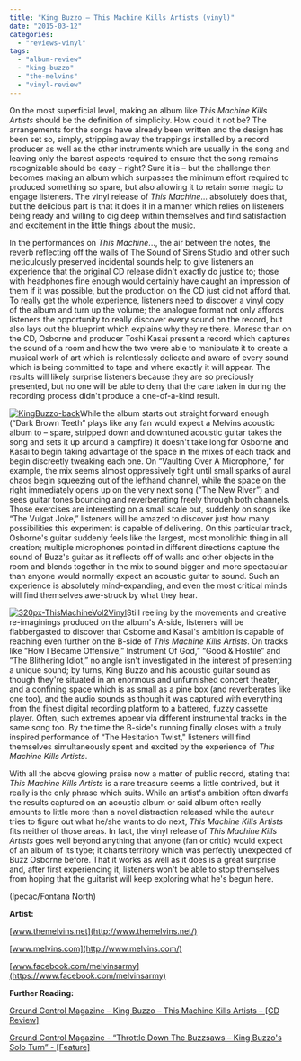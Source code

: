 ```yaml
---
title: "King Buzzo – This Machine Kills Artists (vinyl)"
date: "2015-03-12"
categories: 
  - "reviews-vinyl"
tags: 
  - "album-review"
  - "king-buzzo"
  - "the-melvins"
  - "vinyl-review"
---
```


On the most superficial level, making an album like _This Machine Kills Artists_ should be the definition of simplicity. How could it not be? The arrangements for the songs have already been written and the design has been set so, simply, stripping away the trappings installed by a record producer as well as the other instruments which are usually in the song and leaving only the barest aspects required to ensure that the song remains recognizable should be easy – right? Sure it is – but the challenge then becomes making an album which surpasses the minimum effort required to produced something so spare, but also allowing it to retain some magic to engage listeners. The vinyl release of _This Machine_... absolutely does that, but the delicious part is that it does it in a manner which relies on listeners being ready and willing to dig deep within themselves and find satisfaction and excitement in the little things about the music.

In the performances on _This Machine_..., the air between the notes, the reverb reflecting off the walls of The Sound of Sirens Studio and other such meticulously preserved incidental sounds help to give listeners an experience that the original CD release didn't exactly do justice to; those with headphones fine enough would certainly have caught an impression of them if it was possible, but the production on the CD just did not afford that. To really get the whole experience, listeners need to discover a vinyl copy of the album and turn up the volume; the analogue format not only affords listeners the opportunity to really discover every sound on the record, but also lays out the blueprint which explains why they're there. Moreso than on the CD, Osborne and producer Toshi Kasai present a record which captures the sound of a room and how the two were able to manipulate it to create a musical work of art which is relentlessly delicate and aware of every sound which is being committed to tape and where exactly it will appear. The results will likely surprise listeners because they are so preciously presented, but no one will be able to deny that the care taken in during the recording process didn't produce a one-of-a-kind result.

[![KingBuzzo-back](https://hellbound.ca/wp-content/uploads/2015/03/KingBuzzo-back-300x300.jpg)](https://hellbound.ca/wp-content/uploads/2015/03/KingBuzzo-back.jpg)While the album starts out straight forward enough (“Dark Brown Teeth” plays like any fan would expect a Melvins acoustic album to – spare, stripped down and downtuned acoustic guitar takes the song and sets it up around a campfire) it doesn't take long for Osborne and Kasai to begin taking advantage of the space in the mixes of each track and begin discreetly tweaking each one. On “Vaulting Over A Microphone,” for example, the mix seems almost oppressively tight until small sparks of aural chaos begin squeezing out of the lefthand channel, while the space on the right immediately opens up on the very next song (“The New River”) and sees guitar tones bouncing and reverberating freely through both channels. Those exercises are interesting on a small scale but, suddenly on songs like “The Vulgat Joke,” listeners will be amazed to discover just how many possibilities this experiment is capable of delivering. On this particular track, Osborne's guitar suddenly feels like the largest, most monolithic thing in all creation; multiple microphones pointed in different directions capture the sound of Buzz's guitar as it reflects off of walls and other objects in the room and blends together in the mix to sound bigger and more spectacular than anyone would normally expect an acoustic guitar to sound. Such an experience is absolutely mind-expanding, and even the most critical minds will find themselves awe-struck by what they hear.

[![320px-ThisMachineVol2Vinyl](https://hellbound.ca/wp-content/uploads/2015/03/320px-ThisMachineVol2Vinyl-300x221.jpg)](https://hellbound.ca/wp-content/uploads/2015/03/320px-ThisMachineVol2Vinyl.jpg)Still reeling by the movements and creative re-imaginings produced on the album's A-side, listeners will be flabbergasted to discover that Osborne and Kasai's ambition is capable of reaching even further on the B-side of _This Machine Kills Artists_. On tracks like “How I Became Offensive,” Instrument Of God,” “Good & Hostile” and “The Blithering Idiot,” no angle isn't investigated in the interest of presenting a unique sound; by turns, King Buzzo and his acoustic guitar sound as though they're situated in an enormous and unfurnished concert theater, and a confining space which is as small as a pine box (and reverberates like one too), and the audio sounds as though it was captured with everything from the finest digital recording platform to a battered, fuzzy cassette player. Often, such extremes appear via different instrumental tracks in the same song too. By the time the B-side's running finally closes with a truly inspired performance of “The Hesitation Twist," listeners will find themselves simultaneously spent and excited by the experience of _This Machine Kills Artists_.

With all the above glowing praise now a matter of public record, stating that _This Machine Kills Artists_ is a rare treasure seems a little contrived, but it really is the only phrase which suits. While an artist's ambition often dwarfs the results captured on an acoustic album or said album often really amounts to little more than a novel distraction released while the auteur tries to figure out what he/she wants to do next, _This Machine Kills Artists_ fits neither of those areas. In fact, the vinyl release of _This Machine Kills Artists_ goes well beyond anything that anyone (fan or critic) would expect of an album of its type; it charts territory which was perfectly unexpected of Buzz Osborne before. That it works as well as it does is a great surprise and, after first experiencing it, listeners won't be able to stop themselves from hoping that the guitarist will keep exploring what he's begun here.

(Ipecac/Fontana North)

**Artist:**

[www.themelvins.net](http://www.themelvins.net/)

[www.melvins.com](http://www.melvins.com/)

[www.facebook.com/melvinsarmy](https://www.facebook.com/melvinsarmy)

**Further Reading:**

[Ground Control Magazine – King Buzzo – This Machine Kills Artists – \[CD Review\]](http://groundcontrolmag.com/detail/3/3815/3/)

[Ground Control Magazine - “Throttle Down The Buzzsaws – King Buzzo's Solo Turn” - \[Feature\]](http://groundcontrolmag.com/detail/1/3821/1/)
